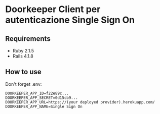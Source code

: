 # Doorkeeper Client per autenticazione Single Sign On

## Requirements

- Ruby 2.1.5
- Rails 4.1.8


## How to use
Don't forget .env:

    DOORKEEPER_APP_ID=f22e89c...
    DOORKEEPER_APP_SECRET=0d15cb9...
    DOORKEEPER_APP_URL=https://(your deployed provider).herokuapp.com/
    DOORKEEPER_APP_NAME=Single Sign On
